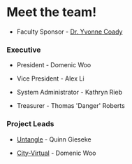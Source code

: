 # Meet the team!

* Faculty Sponsor - [Dr. Yvonne Coady](https://yvonnecoady.com/)

### Executive

* President - Domenic Woo

* Vice President  - Alex Li

* System Administrator - Kathryn Rieb

* Treasurer - Thomas 'Danger' Roberts

### Project Leads

* [Untangle](/untangle) - Quinn Gieseke

* [City-Virtual](/city-virtual) - Domenic Woo

